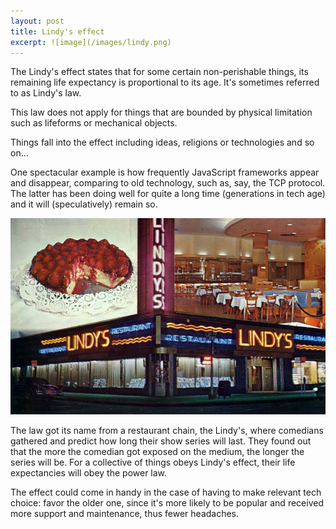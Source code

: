 ```yaml
---
layout: post
title: Lindy's effect
excerpt: ![image](/images/lindy.png)
---
```



The Lindy's effect states that for some certain non-perishable things, its remaining life expectancy is proportional to its age. It's sometimes referred to as Lindy's law.



This law does not apply for things that are bounded by physical limitation such as lifeforms or mechanical objects.

Things fall into the effect including ideas, religions or technologies and so on...

One spectacular example is how frequently JavaScript frameworks appear and disappear, comparing to old technology, such as, say, the TCP protocol. The latter has been doing well for quite a long time (generations in tech age) and it will (speculatively) remain so.

![image](/images/lindy.png )


The law got its name from a restaurant chain, the Lindy's, where comedians gathered and predict how long their show series will last. They found out that the more the comedian got exposed on the medium, the longer the series will be. For a collective of things obeys Lindy's effect, their life expectancies will obey the power law.


The effect could come in handy in the case of having to make relevant tech choice: favor the older one, since it's more likely to be popular and received more support and maintenance, thus fewer headaches.

